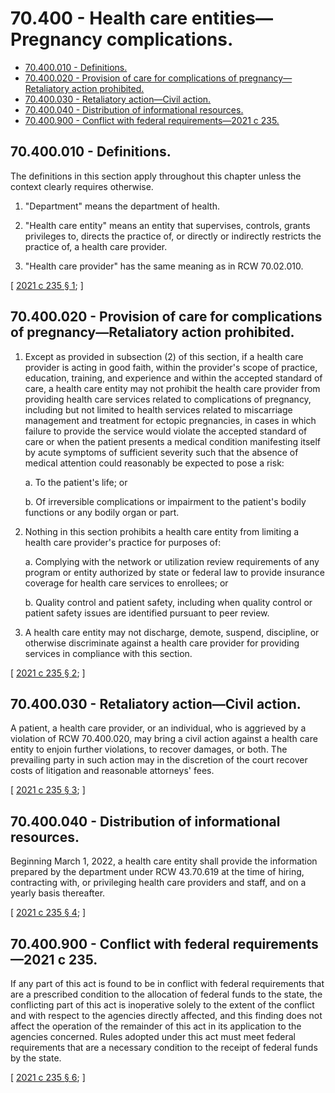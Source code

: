 # 70.400 - Health care entities—Pregnancy complications.
* [70.400.010 - Definitions.](#70400010---definitions)
* [70.400.020 - Provision of care for complications of pregnancy—Retaliatory action prohibited.](#70400020---provision-of-care-for-complications-of-pregnancyretaliatory-action-prohibited)
* [70.400.030 - Retaliatory action—Civil action.](#70400030---retaliatory-actioncivil-action)
* [70.400.040 - Distribution of informational resources.](#70400040---distribution-of-informational-resources)
* [70.400.900 - Conflict with federal requirements—2021 c 235.](#70400900---conflict-with-federal-requirements2021-c-235)
## 70.400.010 - Definitions.
The definitions in this section apply throughout this chapter unless the context clearly requires otherwise.

1. "Department" means the department of health.

2. "Health care entity" means an entity that supervises, controls, grants privileges to, directs the practice of, or directly or indirectly restricts the practice of, a health care provider.

3. "Health care provider" has the same meaning as in RCW 70.02.010.

\[ [2021 c 235 § 1](https://lawfilesext.leg.wa.gov/biennium/2021-22/Pdf/Bills/Session%20Laws/Senate/5140-S.SL.pdf?cite=2021%20c%20235%20§%201); \]

## 70.400.020 - Provision of care for complications of pregnancy—Retaliatory action prohibited.
1. Except as provided in subsection (2) of this section, if a health care provider is acting in good faith, within the provider's scope of practice, education, training, and experience and within the accepted standard of care, a health care entity may not prohibit the health care provider from providing health care services related to complications of pregnancy, including but not limited to health services related to miscarriage management and treatment for ectopic pregnancies, in cases in which failure to provide the service would violate the accepted standard of care or when the patient presents a medical condition manifesting itself by acute symptoms of sufficient severity such that the absence of medical attention could reasonably be expected to pose a risk:

   a. To the patient's life; or

   b. Of irreversible complications or impairment to the patient's bodily functions or any bodily organ or part.

2. Nothing in this section prohibits a health care entity from limiting a health care provider's practice for purposes of:

   a. Complying with the network or utilization review requirements of any program or entity authorized by state or federal law to provide insurance coverage for health care services to enrollees; or

   b. Quality control and patient safety, including when quality control or patient safety issues are identified pursuant to peer review.

3. A health care entity may not discharge, demote, suspend, discipline, or otherwise discriminate against a health care provider for providing services in compliance with this section.

\[ [2021 c 235 § 2](https://lawfilesext.leg.wa.gov/biennium/2021-22/Pdf/Bills/Session%20Laws/Senate/5140-S.SL.pdf?cite=2021%20c%20235%20§%202); \]

## 70.400.030 - Retaliatory action—Civil action.
A patient, a health care provider, or an individual, who is aggrieved by a violation of RCW 70.400.020, may bring a civil action against a health care entity to enjoin further violations, to recover damages, or both. The prevailing party in such action may in the discretion of the court recover costs of litigation and reasonable attorneys' fees.

\[ [2021 c 235 § 3](https://lawfilesext.leg.wa.gov/biennium/2021-22/Pdf/Bills/Session%20Laws/Senate/5140-S.SL.pdf?cite=2021%20c%20235%20§%203); \]

## 70.400.040 - Distribution of informational resources.
Beginning March 1, 2022, a health care entity shall provide the information prepared by the department under RCW 43.70.619 at the time of hiring, contracting with, or privileging health care providers and staff, and on a yearly basis thereafter.

\[ [2021 c 235 § 4](https://lawfilesext.leg.wa.gov/biennium/2021-22/Pdf/Bills/Session%20Laws/Senate/5140-S.SL.pdf?cite=2021%20c%20235%20§%204); \]

## 70.400.900 - Conflict with federal requirements—2021 c 235.
If any part of this act is found to be in conflict with federal requirements that are a prescribed condition to the allocation of federal funds to the state, the conflicting part of this act is inoperative solely to the extent of the conflict and with respect to the agencies directly affected, and this finding does not affect the operation of the remainder of this act in its application to the agencies concerned. Rules adopted under this act must meet federal requirements that are a necessary condition to the receipt of federal funds by the state.

\[ [2021 c 235 § 6](https://lawfilesext.leg.wa.gov/biennium/2021-22/Pdf/Bills/Session%20Laws/Senate/5140-S.SL.pdf?cite=2021%20c%20235%20§%206); \]


